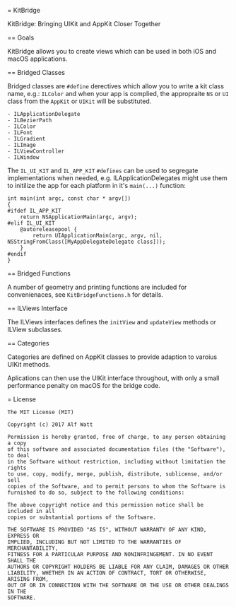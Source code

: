 
= KitBridge

KitBridge: Bringing UIKit and AppKit Closer Together


== Goals

KitBridge allows you to create views which can be used in both iOS and macOS applications.


== Bridged Classes

Bridged classes are `#define` derectives which allow you to write a kit class name, e.g.: `ILColor`
and when your app is complied, the appropraite `NS` or `UI` class from the `AppKit` or `UIKit` will
be substituted.

    - ILApplicationDelegate
    - ILBezierPath
    - ILColor
    - ILFont
    - ILGradient
    - ILImage
    - ILViewController
    - ILWindow

The `IL_UI_KIT` and `IL_APP_KIT` `#defines` can be used to segregate implementations when needed,
e.g. ILApplicationDelegates might use them to initilize the app for each platform in it's 
`main(...)` function:

    int main(int argc, const char * argv[])
    {
    #ifdef IL_APP_KIT
        return NSApplicationMain(argc, argv);
    #elif IL_UI_KIT
        @autoreleasepool {
            return UIApplicationMain(argc, argv, nil, NSStringFromClass([MyAppDelegateDelegate class]));
        }
    #endif
    }


== Bridged Functions

A number of geometry and printing functions are included for convenienaces, see `KitBridgeFunctions.h` for details.


== ILViews Interface

The ILViews interfaces defines the `initView` and `updateView` methods or ILView subclasses.


== Categories

Categories are defined on AppKit classes to provide adaption to varoius UIKit methods.

Aplications can then use the UIKit interface throughout, with only a small performance
penalty on macOS for the bridge code.


= License

    The MIT License (MIT)

    Copyright (c) 2017 Alf Watt

    Permission is hereby granted, free of charge, to any person obtaining a copy
    of this software and associated documentation files (the "Software"), to deal
    in the Software without restriction, including without limitation the rights
    to use, copy, modify, merge, publish, distribute, sublicense, and/or sell
    copies of the Software, and to permit persons to whom the Software is
    furnished to do so, subject to the following conditions:

    The above copyright notice and this permission notice shall be included in all
    copies or substantial portions of the Software.

    THE SOFTWARE IS PROVIDED "AS IS", WITHOUT WARRANTY OF ANY KIND, EXPRESS OR
    IMPLIED, INCLUDING BUT NOT LIMITED TO THE WARRANTIES OF MERCHANTABILITY,
    FITNESS FOR A PARTICULAR PURPOSE AND NONINFRINGEMENT. IN NO EVENT SHALL THE
    AUTHORS OR COPYRIGHT HOLDERS BE LIABLE FOR ANY CLAIM, DAMAGES OR OTHER
    LIABILITY, WHETHER IN AN ACTION OF CONTRACT, TORT OR OTHERWISE, ARISING FROM,
    OUT OF OR IN CONNECTION WITH THE SOFTWARE OR THE USE OR OTHER DEALINGS IN THE
    SOFTWARE.
